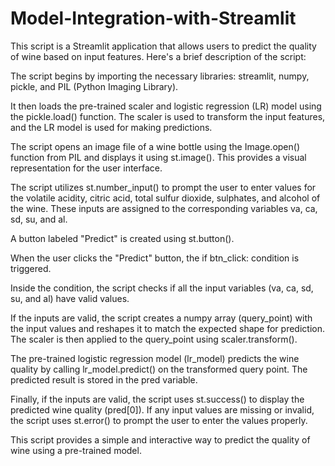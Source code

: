 # Model-Integration-with-Streamlit
This script is a Streamlit application that allows users to predict the quality of wine based on input features. Here's a brief description of the script:

The script begins by importing the necessary libraries: streamlit, numpy, pickle, and PIL (Python Imaging Library).

It then loads the pre-trained scaler and logistic regression (LR) model using the pickle.load() function. The scaler is used to transform the input features, and the LR model is used for making predictions.

The script opens an image file of a wine bottle using the Image.open() function from PIL and displays it using st.image(). This provides a visual representation for the user interface.

The script utilizes st.number_input() to prompt the user to enter values for the volatile acidity, citric acid, total sulfur dioxide, sulphates, and alcohol of the wine. These inputs are assigned to the corresponding variables va, ca, sd, su, and al.

A button labeled "Predict" is created using st.button().

When the user clicks the "Predict" button, the if btn_click: condition is triggered.

Inside the condition, the script checks if all the input variables (va, ca, sd, su, and al) have valid values.

If the inputs are valid, the script creates a numpy array (query_point) with the input values and reshapes it to match the expected shape for prediction. The scaler is then applied to the query_point using scaler.transform().

The pre-trained logistic regression model (lr_model) predicts the wine quality by calling lr_model.predict() on the transformed query point. The predicted result is stored in the pred variable.

Finally, if the inputs are valid, the script uses st.success() to display the predicted wine quality (pred[0]). If any input values are missing or invalid, the script uses st.error() to prompt the user to enter the values properly.

This script provides a simple and interactive way to predict the quality of wine using a pre-trained model.
